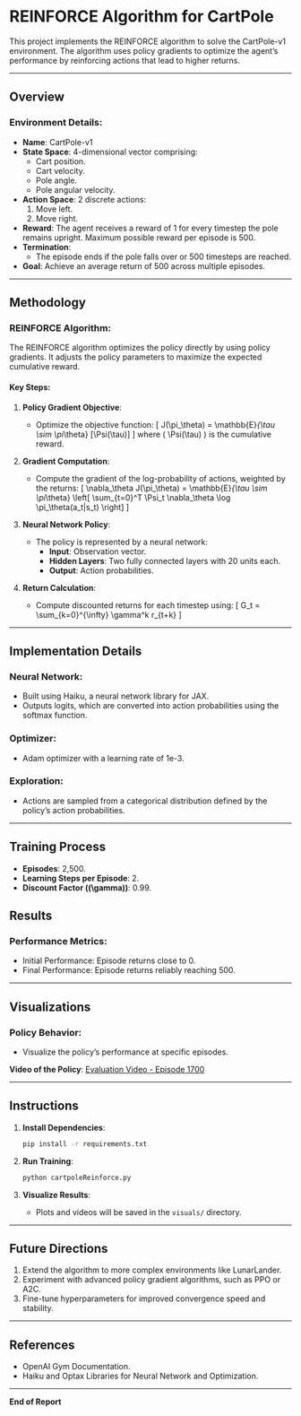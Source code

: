 # REINFORCE Algorithm for CartPole

This project implements the REINFORCE algorithm to solve the CartPole-v1 environment. The algorithm uses policy gradients to optimize the agent’s performance by reinforcing actions that lead to higher returns.

---

## Overview

### Environment Details:
- **Name**: CartPole-v1
- **State Space**: 4-dimensional vector comprising:
  - Cart position.
  - Cart velocity.
  - Pole angle.
  - Pole angular velocity.
- **Action Space**: 2 discrete actions:
  1. Move left.
  2. Move right.
- **Reward**: The agent receives a reward of 1 for every timestep the pole remains upright. Maximum possible reward per episode is 500.
- **Termination**:
  - The episode ends if the pole falls over or 500 timesteps are reached.
- **Goal**: Achieve an average return of 500 across multiple episodes.

---

## Methodology

### REINFORCE Algorithm:
The REINFORCE algorithm optimizes the policy directly by using policy gradients. It adjusts the policy parameters to maximize the expected cumulative reward.

#### Key Steps:
1. **Policy Gradient Objective**:
   - Optimize the objective function:
     \[ J(\pi_\theta) = \mathbb{E}_{\tau \sim \pi_\theta} [\Psi(\tau)] \]
     where \( \Psi(\tau) \) is the cumulative reward.

2. **Gradient Computation**:
   - Compute the gradient of the log-probability of actions, weighted by the returns:
     \[ \nabla_\theta J(\pi_\theta) = \mathbb{E}_{\tau \sim \pi_\theta} \left[ \sum_{t=0}^T \Psi_t \nabla_\theta \log \pi_\theta(a_t|s_t) \right] \]

3. **Neural Network Policy**:
   - The policy is represented by a neural network:
     - **Input**: Observation vector.
     - **Hidden Layers**: Two fully connected layers with 20 units each.
     - **Output**: Action probabilities.

4. **Return Calculation**:
   - Compute discounted returns for each timestep using:
     \[ G_t = \sum_{k=0}^{\infty} \gamma^k r_{t+k} \]

---

## Implementation Details

### Neural Network:
- Built using Haiku, a neural network library for JAX.
- Outputs logits, which are converted into action probabilities using the softmax function.

### Optimizer:
- Adam optimizer with a learning rate of 1e-3.

### Exploration:
- Actions are sampled from a categorical distribution defined by the policy’s action probabilities.

---

## Training Process

- **Episodes**: 2,500.
- **Learning Steps per Episode**: 2.
- **Discount Factor (\(\gamma\))**: 0.99.


## Results

### Performance Metrics:
- Initial Performance: Episode returns close to 0.
- Final Performance: Episode returns reliably reaching 500.


---

## Visualizations

### Policy Behavior:
- Visualize the policy’s performance at specific episodes.

**Video of the Policy**:
[Evaluation Video - Episode 1700](visuals/cartpoleReinforce_policy.mp4)

---

## Instructions

1. **Install Dependencies**:
   ```bash
   pip install -r requirements.txt
   ```

2. **Run Training**:
   ```bash
   python cartpoleReinforce.py
   ```

3. **Visualize Results**:
   - Plots and videos will be saved in the `visuals/` directory.

---

## Future Directions

1. Extend the algorithm to more complex environments like LunarLander.
2. Experiment with advanced policy gradient algorithms, such as PPO or A2C.
3. Fine-tune hyperparameters for improved convergence speed and stability.

---

## References
- OpenAI Gym Documentation.
- Haiku and Optax Libraries for Neural Network and Optimization.

---

**End of Report**

